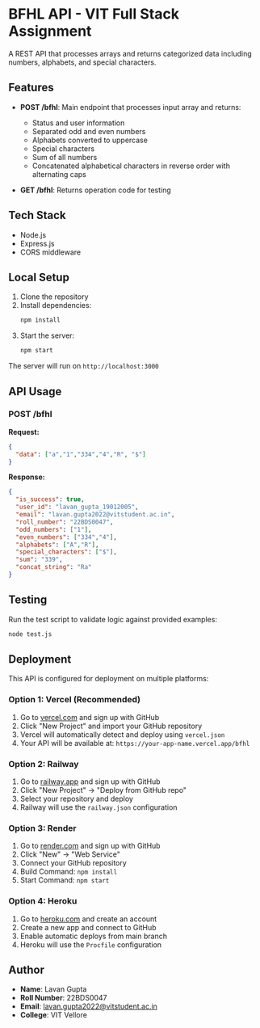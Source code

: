 # BFHL API - VIT Full Stack Assignment

A REST API that processes arrays and returns categorized data including numbers, alphabets, and special characters.

## Features

- **POST /bfhl**: Main endpoint that processes input array and returns:
  - Status and user information
  - Separated odd and even numbers
  - Alphabets converted to uppercase
  - Special characters
  - Sum of all numbers
  - Concatenated alphabetical characters in reverse order with alternating caps

- **GET /bfhl**: Returns operation code for testing

## Tech Stack

- Node.js
- Express.js
- CORS middleware

## Local Setup

1. Clone the repository
2. Install dependencies:
   ```bash
   npm install
   ```
3. Start the server:
   ```bash
   npm start
   ```

The server will run on `http://localhost:3000`

## API Usage

### POST /bfhl

**Request:**
```json
{
  "data": ["a","1","334","4","R", "$"]
}
```

**Response:**
```json
{
  "is_success": true,
  "user_id": "lavan_gupta_19012005",
  "email": "lavan.gupta2022@vitstudent.ac.in",
  "roll_number": "22BDS0047",
  "odd_numbers": ["1"],
  "even_numbers": ["334","4"],
  "alphabets": ["A","R"],
  "special_characters": ["$"],
  "sum": "339",
  "concat_string": "Ra"
}
```

## Testing

Run the test script to validate logic against provided examples:
```bash
node test.js
```

## Deployment

This API is configured for deployment on multiple platforms:

### Option 1: Vercel (Recommended)
1. Go to [vercel.com](https://vercel.com) and sign up with GitHub
2. Click "New Project" and import your GitHub repository
3. Vercel will automatically detect and deploy using `vercel.json`
4. Your API will be available at: `https://your-app-name.vercel.app/bfhl`

### Option 2: Railway
1. Go to [railway.app](https://railway.app) and sign up with GitHub
2. Click "New Project" → "Deploy from GitHub repo"
3. Select your repository and deploy
4. Railway will use the `railway.json` configuration

### Option 3: Render
1. Go to [render.com](https://render.com) and sign up with GitHub
2. Click "New" → "Web Service"
3. Connect your GitHub repository
4. Build Command: `npm install`
5. Start Command: `npm start`

### Option 4: Heroku
1. Go to [heroku.com](https://heroku.com) and create an account
2. Create a new app and connect to GitHub
3. Enable automatic deploys from main branch
4. Heroku will use the `Procfile` configuration

## Author

- **Name**: Lavan Gupta
- **Roll Number**: 22BDS0047
- **Email**: lavan.gupta2022@vitstudent.ac.in
- **College**: VIT Vellore
